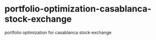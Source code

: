 # portfolio-optimization-casablanca-stock-exchange
 portfolio optimization for casablanca stock-exchange
